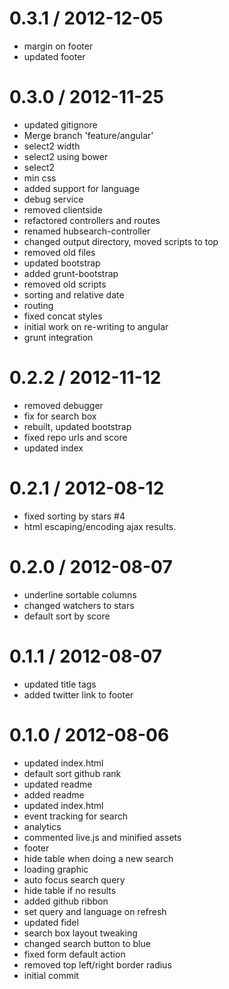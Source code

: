 
0.3.1 / 2012-12-05 
==================

  * margin on footer
  * updated footer

0.3.0 / 2012-11-25 
==================

  * updated gitignore
  * Merge branch 'feature/angular'
  * select2 width
  * select2 using bower
  * select2
  * min css
  * added support for language
  * debug service
  * removed clientside
  * refactored controllers and routes
  * renamed hubsearch-controller
  * changed output directory, moved scripts to top
  * removed old files
  * updated bootstrap
  * added grunt-bootstrap
  * removed old scripts
  * sorting and relative date
  * routing
  * fixed concat styles
  * initial work on re-writing to angular
  * grunt integration

0.2.2 / 2012-11-12 
==================

  * removed debugger
  * fix for search box
  * rebuilt, updated bootstrap
  * fixed repo urls and score
  * updated index

0.2.1 / 2012-08-12 
==================

  * fixed sorting by stars #4
  * html escaping/encoding ajax results.

0.2.0 / 2012-08-07 
==================

  * underline sortable columns
  * changed watchers to stars
  * default sort by score

0.1.1 / 2012-08-07 
==================

  * updated title tags
  * added twitter link to footer

0.1.0 / 2012-08-06 
==================

  * updated index.html
  * default sort github rank
  * updated readme
  * added readme
  * updated index.html
  * event tracking for search
  * analytics
  * commented live.js and minified assets
  * footer
  * hide table when doing a new search
  * loading graphic
  * auto focus search query
  * hide table if no results
  * added github ribbon
  * set query and language on refresh
  * updated fidel
  * search box layout tweaking
  * changed search button to blue
  * fixed form default action
  * removed top left/right border radius
  * initial commit

